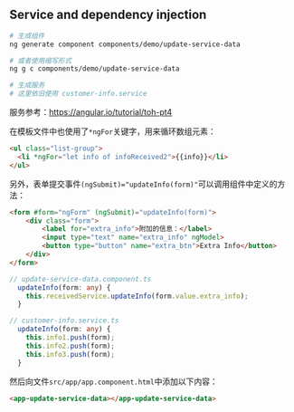 ## Service and dependency injection

```sh
# 生成组件
ng generate component components/demo/update-service-data

# 或者使用缩写形式
ng g c components/demo/update-service-data

# 生成服务
# 这里依旧使用 customer-info.service
```

服务参考：<https://angular.io/tutorial/toh-pt4>

在模板文件中也使用了`*ngFor`关键字，用来循环数组元素：

```html
<ul class="list-group">
  <li *ngFor="let info of infoReceived2">{{info}}</li>
</ul>
```

另外，表单提交事件`(ngSubmit)="updateInfo(form)"`可以调用组件中定义的方法：

```html
<form #form="ngForm" (ngSubmit)="updateInfo(form)">
    <div class="form">
        <label for="extra_info">附加的信息：</label>
        <input type="text" name="extra_info" ngModel>
        <button type="button" name="extra_btn">Extra Info</button>
    </div>
</form>
```

```ts
// update-service-data.component.ts
  updateInfo(form: any) {
    this.receivedService.updateInfo(form.value.extra_info);
  }

// customer-info.service.ts
  updateInfo(form: any) {
    this.info1.push(form);
    this.info2.push(form);
    this.info3.push(form);
  }
```

然后向文件`src/app/app.component.html`中添加以下内容：

```html
<app-update-service-data></app-update-service-data>
```

